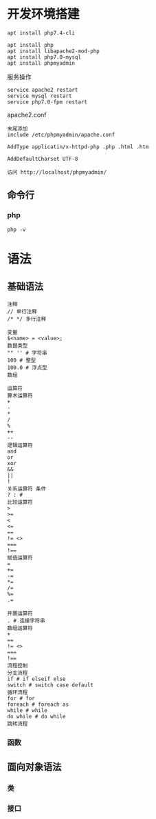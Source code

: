 # 开发环境搭建

```
apt install php7.4-cli

apt install php
apt install libapache2-mod-php
apt install php7.0-mysql
apt install phpmyadmin
```

服务操作

```
service apache2 restart
service mysql restart
service php7.0-fpm restart
```

apache2.conf

```
末尾添加
include /etc/phpmyadmin/apache.conf

AddType applicatin/x-httpd-php .php .html .htm

AddDefaultCharset UTF-8

访问 http://localhost/phpmyadmin/
```



## 命令行

### php

```
php -v
```

# 语法

## 基础语法

```
注释
// 单行注释
/* */ 多行注释

变量
$<name> = <value>;
数据类型
"" '' # 字符串
100 # 整型
100.0 # 浮点型
数组

运算符
算术运算符
+
-
*
/
%
++
--
逻辑运算符
and
or
xor
&&
||
!
关系运算符 条件
? : # 
比较运算符
>
>=
<
<=
==
!= <>
===
!==
赋值运算符
=
+=
-=
*=
/=
%=
.=

并置运算符
. # 连接字符串
数组运算符
+
==
!= <>
===
!==
流程控制
分支流程
if # if elseif else
switch # switch case default
循环流程
for # for
foreach # foreach as
while # while
do while # do while
跳转流程
```

### 函数

## 面向对象语法

### 类

### 接口

# 






















